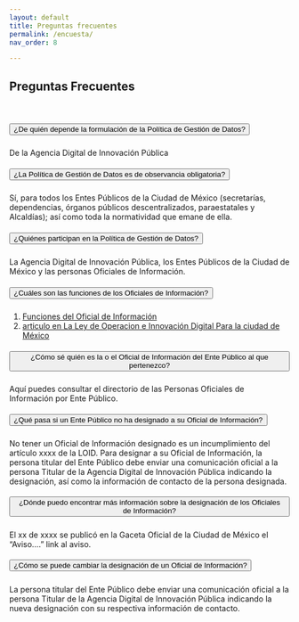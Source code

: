 ```yaml
---
layout: default
title: Preguntas frecuentes
permalink: /encuesta/
nav_order: 8

---
```


## Preguntas Frecuentes 
<br>

<div id="accordion">
    <div class="card">
      <div class="card-header" id="headingOne">
        <h5 class="mb-0">
          <button class="btn btn-link" data-toggle="collapse" data-target="#collapseOne" aria-expanded="true" aria-controls="collapseOne">
            ¿De quién depende la formulación de la Política de Gestión de Datos?
          </button>
        </h5>
      </div>
  
<div id="collapseOne" class="collapse show" aria-labelledby="headingOne" data-parent="#accordion">
<div class="card-body">
    De la Agencia Digital de Innovación Pública
</div>
</div>
</div>
<div class="card">
<div class="card-header" id="headingTwo">
<h5 class="mb-0">
    <button class="btn btn-link collapsed" data-toggle="collapse" data-target="#collapseTwo" aria-expanded="false" aria-controls="collapseTwo">
    ¿La Política de Gestión de Datos es de observancia obligatoria? 

 </button>
</h5>
</div>
<div id="collapseTwo" class="collapse" aria-labelledby="headingTwo" data-parent="#accordion">
<div class="card-body">
    Sí, para todos los Entes Públicos de la Ciudad de México (secretarías, dependencias, órganos públicos descentralizados, paraestatales y Alcaldías); así como toda la normatividad que emane de ella. 
</div>
</div>
</div>
<div class="card">
<div class="card-header" id="headingThree">
<h5 class="mb-0">
    <button class="btn btn-link collapsed" data-toggle="collapse" data-target="#collapseThree" aria-expanded="false" aria-controls="collapseThree">
    ¿Quiénes participan en la Política de Gestión de Datos? 
    </button>
</h5>
</div>
<div id="collapseThree" class="collapse" aria-labelledby="headingThree" data-parent="#accordion">
<div class="card-body">
    La Agencia Digital de Innovación Pública, los Entes Públicos de la Ciudad de México y las personas Oficiales de Información. 
</div>
</div>
</div>
<div class="card">
<div class="card-header" id="headingFour">
<h5 class="mb-0">
    <button class="btn btn-link collapsed" data-toggle="collapse" data-target="#collapseFour" aria-expanded="false" aria-controls="collapseThree">
    ¿Cuáles son las funciones de los Oficiales de Información? 
    </button>
</h5>
</div>
<div id="collapseFour" class="collapse" aria-labelledby="headingFour" data-parent="#accordion">
<div class="card-body">
    <ol>
        <li>
            <a href="https://viriesc.github.io/micrositio_adip/sobre/comocumplir">Funciones del Oficial de Información</a>
        </li>
        <li>
            <a href="http://" target="_blank" rel="noopener noreferrer"> articulo en La Ley de Operacion e Innovación Digital Para la ciudad de México</a>

</li>
    </ol>
</div>
</div>
</div>
<div class="card">
<div class="card-header" id="headingFive">
<h5 class="mb-0">
    <button class="btn btn-link collapsed" data-toggle="collapse" data-target="#collapseFive" aria-expanded="false" aria-controls="collapseFive">
    ¿Cómo sé quién es la o el Oficial de Información del Ente Público al que pertenezco? 
    </button>
</h5>
</div>
<div id="collapseFive" class="collapse" aria-labelledby="headingFive" data-parent="#accordion">
<div class="card-body">
    Aquí puedes consultar el directorio de las Personas Oficiales de Información por Ente Público. 
</div>
</div>
</div>
<div class="card">
<div class="card-header" id="headingSix">
<h5 class="mb-0">
    <button class="btn btn-link collapsed" data-toggle="collapse" data-target="#collapseSix" aria-expanded="false" aria-controls="collapseSix">
    ¿Qué pasa si un Ente Público no ha designado a su Oficial de Información? 
    </button>
</h5>
</div>
<div id="collapseSix" class="collapse" aria-labelledby="headingSix" data-parent="#accordion">
<div class="card-body">
    No tener un Oficial de Información designado es un incumplimiento del artículo xxxx de la LOID. Para designar a su Oficial de Información, la persona titular del Ente Público debe enviar una comunicación oficial a la persona Titular de la Agencia Digital de Innovación Pública indicando la designación, así como la información de contacto de la persona designada. 
</div>
</div>
</div>
<div class="card">
<div class="card-header" id="headingSeven">
<h5 class="mb-0">
    <button class="btn btn-link collapsed" data-toggle="collapse" data-target="#collapseSeven" aria-expanded="false" aria-controls="collapseSeven">
    ¿Dónde puedo encontrar más información sobre la designación de los Oficiales de Información? 
    </button>
</h5>
</div>
<div id="collapseSeven" class="collapse" aria-labelledby="headingSeven" data-parent="#accordion">
<div class="card-body">
    El xx de xxxx se publicó en la Gaceta Oficial de la Ciudad de México el “Aviso….” link al aviso. 
</div>
</div>
</div>
<div class="card">
<div class="card-header" id="headingEight">
<h5 class="mb-0">
    <button class="btn btn-link collapsed" data-toggle="collapse" data-target="#collapseEight" aria-expanded="false" aria-controls="collapseThree">
    ¿Cómo se puede cambiar la designación de un Oficial de Información? 
    </button>
</h5>
</div>
<div id="collapseEight" class="collapse" aria-labelledby="headingEight" data-parent="#accordion">
<div class="card-body">
    La persona titular del Ente Público debe enviar una comunicación oficial a la persona Titular de la Agencia Digital de Innovación Pública indicando la nueva designación con su respectiva información de contacto. 
</div>
</div>
</div>
  </div>

<script src="https://code.jquery.com/jquery-3.3.1.slim.min.js" integrity="sha384-q8i/X+965DzO0rT7abK41JStQIAqVgRVzpbzo5smXKp4YfRvH+8abtTE1Pi6jizo" crossorigin="anonymous"></script>
<script src="https://cdnjs.cloudflare.com/ajax/libs/popper.js/1.14.7/umd/popper.min.js" integrity="sha384-UO2eT0CpHqdSJQ6hJty5KVphtPhzWj9WO1clHTMGa3JDZwrnQq4sF86dIHNDz0W1" crossorigin="anonymous"></script>
<script src="https://stackpath.bootstrapcdn.com/bootstrap/4.3.1/js/bootstrap.min.js" integrity="sha384-JjSmVgyd0p3pXB1rRibZUAYoIIy6OrQ6VrjIEaFf/nJGzIxFDsf4x0xIM+B07jRM" crossorigin="anonymous"></script>

